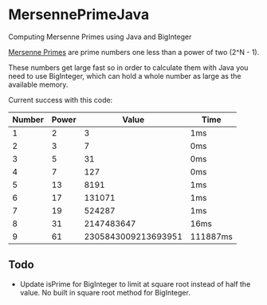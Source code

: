 # MersennePrimeJava
Computing Mersenne Primes using Java and BigInteger

[Mersenne Primes](https://en.wikipedia.org/wiki/Mersenne_prime) are prime numbers one less than a power of two (2^N - 1).

These numbers get large fast so in order to calculate them with Java you need to use BigInteger, which can hold a whole number as large as the available memory.

Current success with this code:

Number|Power|Value|Time
---|---|---|---
1|2|3|1ms
2|3|7|0ms
3|5|31|0ms
4|7|127|0ms
5|13|8191|1ms
6|17|131071|1ms
7|19|524287|1ms
8|31|2147483647|16ms
9|61|2305843009213693951|111887ms

## Todo
- Update isPrime for BigInteger to limit at square root instead of half the value.  No built in square root method for BigInteger.
